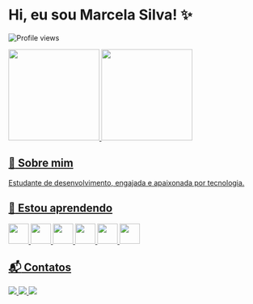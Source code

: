 # Hi, eu sou Marcela Silva! :sparkles:

![Profile views](https://gpvc.arturio.dev/marcelansilva)

<div>
<a href="https://github.com/marcelansilva">
<img height="180em" src="https://github-readme-stats.vercel.app/api/top-langs/?username=marcelansilva&layout=compact&langs_count=7&theme=algolia"/>
<img height="180em" src="https://github-readme-stats.vercel.app/api?username=marcelansilva&show_icons=true&theme=algolia"/>
</div>


## :large_blue_diamond: Sobre mim

Estudante de desenvolvimento, engajada e apaixonada por tecnologia.


## :rocket: Estou aprendendo

<img src="https://cdn.jsdelivr.net/gh/devicons/devicon/icons/java/java-original-wordmark.svg" width="40" height="40"/>  <img src="https://cdn.jsdelivr.net/gh/devicons/devicon/icons/selenium/selenium-original.svg" width="40" height="40"/>  <img src="https://cdn.jsdelivr.net/gh/devicons/devicon/icons/javascript/javascript-original.svg" width="40" height="40"/> <img src="https://cdn.jsdelivr.net/gh/devicons/devicon/icons/html5/html5-original-wordmark.svg" width="40" height="40"/> <img src="https://cdn.jsdelivr.net/gh/devicons/devicon/icons/css3/css3-original-wordmark.svg" width="40" height="40"/> <img src="https://cdn.jsdelivr.net/gh/devicons/devicon/icons/react/react-original-wordmark.svg" width="40" height="40"/>


## :mailbox_with_mail: Contatos

<div align="left">
 <a href="https://www.linkedin.com/in/marcelansilva/" target="_blank">
    <img src="https://img.shields.io/badge/-LinkedIn-%230077B5?style=for-the-badge&logo=linkedin&logoColor=white" target="_blank">
  </a>
  <a href = "mailto:marcelamns.dev@gmail.com">
    <img src="https://img.shields.io/badge/Gmail-D14836?style=for-the-badge&logo=gmail&logoColor=white">
  </a>
  <a href="https://github.com/marcelansilva" target="_blank">
    <img src="https://img.shields.io/badge/GitHub-100000?style=for-the-badge&logo=github&logoColor=white" target="_blank">
  </a>
</div>
